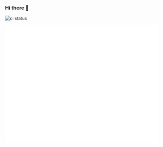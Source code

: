 ### Hi there 👋

![ci status](https://github.com/genkami/genkami/workflows/Test/badge.svg)

![Metrics](/github-metrics.svg)
